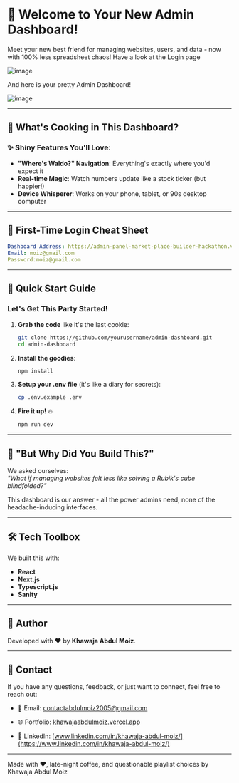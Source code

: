 # 🌟 Welcome to Your New Admin Dashboard!

Meet your new best friend for managing websites, users, and data - now with 100% less spreadsheet chaos!
Have a look at the Login page

![image](https://github.com/user-attachments/assets/dac34b29-877c-4bc9-9fa2-e959a141d99a)

And here is your pretty Admin Dashboard!

![image](https://github.com/user-attachments/assets/afd2b410-7d77-4370-a222-5a5b4d2fbb51)

---

## 🎯 What's Cooking in This Dashboard?

### ✨ Shiny Features You'll Love:
- **"Where's Waldo?" Navigation**: Everything's exactly where you'd expect it
- **Real-time Magic**: Watch numbers update like a stock ticker (but happier!)
- **Device Whisperer**: Works on your phone, tablet, or 90s desktop computer


---

## 🔑 First-Time Login Cheat Sheet



```yaml
Dashboard Address: https://admin-panel-market-place-builder-hackathon.vercel.app/
Email: moiz@gmail.com
Password:moiz@gmail.com
```
---

## 🚀 Quick Start Guide

### Let's Get This Party Started!

1. **Grab the code** like it's the last cookie:
   ```bash
   git clone https://github.com/yourusername/admin-dashboard.git
   cd admin-dashboard
   ```

2. **Install the goodies**:
   ```bash
   npm install
   ```

3. **Setup your .env file** (it's like a diary for secrets):
   ```bash
   cp .env.example .env
   ```

4. **Fire it up!** 🔥
   ```bash
   npm run dev
   ```

---

## 🤔 "But Why Did You Build This?"

We asked ourselves:  
*"What if managing websites felt less like solving a Rubik's cube blindfolded?"*  

This dashboard is our answer - all the power admins need, none of the headache-inducing interfaces.

---

## 🛠️ Tech Toolbox

We built this with:
- **React** 
- **Next.js** 
- **Typescript.js** 
- **Sanity**

---

## 👥 Author  

Developed with ❤️ by **Khawaja Abdul Moiz**.  

---

## 📩 Contact  

If you have any questions, feedback, or just want to connect, feel free to reach out:  

- 📧 Email: contactabdulmoiz2005@gmail.com
  
- 🌐 Portfolio: [khawajaabdulmoiz.vercel.app](https://khawajaabdulmoiz.vercel.app)  

- 💼 LinkedIn: [www.linkedin.com/in/khawaja-abdul-moiz/](https://www.linkedin.com/in/khawaja-abdul-moiz/)  


---

Made with ❤️, late-night coffee, and questionable playlist choices by Khawaja Abdul Moiz 



